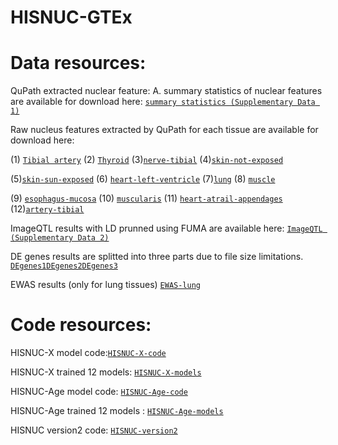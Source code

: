 # HISNUC-GTEx
# Data resources:
QuPath extracted nuclear feature:
A. summary statistics of nuclear features are available for download here:
[`summary statistics (Supplementary Data 1)`](qupath-nuclear-feature-summary-statistics.zip)

Raw nucleus features extracted by QuPath for each tissue are available for download here:

(1) [`Tibial artery`](https://nam12.safelinks.protection.outlook.com/?url=https%3A%2F%2Fs3.amazonaws.com%2Forg.gersteinlab.archive.pub%2Fpapers%2Fgtex-nuc-features%2Fqupath-artery-tibial.tar.gz&data=05%7C02%7Cran.meng%40yale.edu%7Ca8e8fee1137a4fd3a87908dce547cbf5%7Cdd8cbebb21394df8b4114e3e87abeb5c%7C0%7C0%7C638637344316797767%7CUnknown%7CTWFpbGZsb3d8eyJWIjoiMC4wLjAwMDAiLCJQIjoiV2luMzIiLCJBTiI6Ik1haWwiLCJXVCI6Mn0%3D%7C0%7C%7C%7C&sdata=wPU0wgh%2F%2BKqn76MyPtFUODWBP8x%2F37hLChrasSG1R2Q%3D&reserved=0feature)
(2) [`Thyroid`](https://nam12.safelinks.protection.outlook.com/?url=https%3A%2F%2Fs3.amazonaws.com%2Forg.gersteinlab.archive.pub%2Fpapers%2Fgtex-nuc-features%2Fqupath-thyroid.tar.gz&data=05%7C02%7Cran.meng%40yale.edu%7Ca8e8fee1137a4fd3a87908dce547cbf5%7Cdd8cbebb21394df8b4114e3e87abeb5c%7C0%7C0%7C638637344316814378%7CUnknown%7CTWFpbGZsb3d8eyJWIjoiMC4wLjAwMDAiLCJQIjoiV2luMzIiLCJBTiI6Ik1haWwiLCJXVCI6Mn0%3D%7C0%7C%7C%7C&sdata=oLVAkr3zWn7rRGRc10cm8e4tIyeYQYtqDYwkztD0rwc%3D&reserved=0)
(3)[`nerve-tibial`](https://nam12.safelinks.protection.outlook.com/?url=https%3A%2F%2Fs3.amazonaws.com%2Forg.gersteinlab.archive.pub%2Fpapers%2Fgtex-nuc-features%2Fqupath-nerve-tibial.tar.gz&data=05%7C02%7Cran.meng%40yale.edu%7Ca8e8fee1137a4fd3a87908dce547cbf5%7Cdd8cbebb21394df8b4114e3e87abeb5c%7C0%7C0%7C638637344316825906%7CUnknown%7CTWFpbGZsb3d8eyJWIjoiMC4wLjAwMDAiLCJQIjoiV2luMzIiLCJBTiI6Ik1haWwiLCJXVCI6Mn0%3D%7C0%7C%7C%7C&sdata=XsiK0tYZbRV%2F%2FCcidcjsrOzyenP%2Fy1nW41ftv16Dv7U%3D&reserved=0)
(4)[`skin-not-exposed`](https://nam12.safelinks.protection.outlook.com/?url=https%3A%2F%2Fs3.amazonaws.com%2Forg.gersteinlab.archive.pub%2Fpapers%2Fgtex-nuc-features%2Fqupath-skin-not-exposed.tar.gz&data=05%7C02%7Cran.meng%40yale.edu%7Ca8e8fee1137a4fd3a87908dce547cbf5%7Cdd8cbebb21394df8b4114e3e87abeb5c%7C0%7C0%7C638637344316837220%7CUnknown%7CTWFpbGZsb3d8eyJWIjoiMC4wLjAwMDAiLCJQIjoiV2luMzIiLCJBTiI6Ik1haWwiLCJXVCI6Mn0%3D%7C0%7C%7C%7C&sdata=DWsHezNejzPHZfetjES7jO3X3epGVEcyFCFEhjjS1S4%3D&reserved=0)

(5)[`skin-sun-exposed`](https://nam12.safelinks.protection.outlook.com/?url=https%3A%2F%2Fs3.amazonaws.com%2Forg.gersteinlab.archive.pub%2Fpapers%2Fgtex-nuc-features%2Fqupath-skin-sun-exposed.tar.gz&data=05%7C02%7Cran.meng%40yale.edu%7Ca8e8fee1137a4fd3a87908dce547cbf5%7Cdd8cbebb21394df8b4114e3e87abeb5c%7C0%7C0%7C638637344316848272%7CUnknown%7CTWFpbGZsb3d8eyJWIjoiMC4wLjAwMDAiLCJQIjoiV2luMzIiLCJBTiI6Ik1haWwiLCJXVCI6Mn0%3D%7C0%7C%7C%7C&sdata=CY030%2BFlG8X8c67YMAqHJFiNTmz%2Fa3aKHASu2khUU20%3D&reserved=0)
(6) [`heart-left-ventricle`](https://nam12.safelinks.protection.outlook.com/?url=https%3A%2F%2Fs3.amazonaws.com%2Forg.gersteinlab.archive.pub%2Fpapers%2Fgtex-nuc-features%2Fqupath-heart-leftventricle.tar.gz&data=05%7C02%7Cran.meng%40yale.edu%7Ca8e8fee1137a4fd3a87908dce547cbf5%7Cdd8cbebb21394df8b4114e3e87abeb5c%7C0%7C0%7C638637344316861912%7CUnknown%7CTWFpbGZsb3d8eyJWIjoiMC4wLjAwMDAiLCJQIjoiV2luMzIiLCJBTiI6Ik1haWwiLCJXVCI6Mn0%3D%7C0%7C%7C%7C&sdata=Kp4lNsSRs4c48jwGEGVH1zb5xXVrqMkvxFp9grxUJUg%3D&reserved=0)
(7)[`lung`](https://nam12.safelinks.protection.outlook.com/?url=https%3A%2F%2Fs3.amazonaws.com%2Forg.gersteinlab.archive.pub%2Fpapers%2Fgtex-nuc-features%2Fqupath-lung.tar.gz&data=05%7C02%7Cran.meng%40yale.edu%7Ca8e8fee1137a4fd3a87908dce547cbf5%7Cdd8cbebb21394df8b4114e3e87abeb5c%7C0%7C0%7C638637344316873406%7CUnknown%7CTWFpbGZsb3d8eyJWIjoiMC4wLjAwMDAiLCJQIjoiV2luMzIiLCJBTiI6Ik1haWwiLCJXVCI6Mn0%3D%7C0%7C%7C%7C&sdata=k51bRc%2FWJV%2BT1O%2B%2FIuHIaQjG0It1e0mm2TyngvyeU7A%3D&reserved=0)
(8) [`muscle`](https://nam12.safelinks.protection.outlook.com/?url=https%3A%2F%2Fs3.amazonaws.com%2Forg.gersteinlab.archive.pub%2Fpapers%2Fgtex-nuc-features%2Fqupath-muscle.tar.gz&data=05%7C02%7Cran.meng%40yale.edu%7Ca8e8fee1137a4fd3a87908dce547cbf5%7Cdd8cbebb21394df8b4114e3e87abeb5c%7C0%7C0%7C638637344316884651%7CUnknown%7CTWFpbGZsb3d8eyJWIjoiMC4wLjAwMDAiLCJQIjoiV2luMzIiLCJBTiI6Ik1haWwiLCJXVCI6Mn0%3D%7C0%7C%7C%7C&sdata=gCHnmJxpHfqZeAtdEfCrmjceTlBasKbanqo%2B7lysruY%3D&reserved=0)

(9) [`esophagus-mucosa`](https://nam12.safelinks.protection.outlook.com/?url=https%3A%2F%2Fs3.amazonaws.com%2Forg.gersteinlab.archive.pub%2Fpapers%2Fgtex-nuc-features%2Fqupath-esophagus-mucosa.gz&data=05%7C02%7Cran.meng%40yale.edu%7Ca8e8fee1137a4fd3a87908dce547cbf5%7Cdd8cbebb21394df8b4114e3e87abeb5c%7C0%7C0%7C638637344316895953%7CUnknown%7CTWFpbGZsb3d8eyJWIjoiMC4wLjAwMDAiLCJQIjoiV2luMzIiLCJBTiI6Ik1haWwiLCJXVCI6Mn0%3D%7C0%7C%7C%7C&sdata=TUpBfeDdMaT0PkPWqrY6wuvoz2rZETFjldcp3CapYeE%3D&reserved=0)
(10) [`muscularis`](https://nam12.safelinks.protection.outlook.com/?url=https%3A%2F%2Fs3.amazonaws.com%2Forg.gersteinlab.archive.pub%2Fpapers%2Fgtex-nuc-features%2Fqupath-esophagus-muscularis.tar.gz&data=05%7C02%7Cran.meng%40yale.edu%7Ca8e8fee1137a4fd3a87908dce547cbf5%7Cdd8cbebb21394df8b4114e3e87abeb5c%7C0%7C0%7C638637344316907144%7CUnknown%7CTWFpbGZsb3d8eyJWIjoiMC4wLjAwMDAiLCJQIjoiV2luMzIiLCJBTiI6Ik1haWwiLCJXVCI6Mn0%3D%7C0%7C%7C%7C&sdata=7zz9nK%2BZM8FjKuCiN1kgomvzF2xnvaUCQjH1KKcJU9s%3D&reserved=0)
(11) [`heart-atrail-appendages`](https://nam12.safelinks.protection.outlook.com/?url=https%3A%2F%2Fs3.amazonaws.com%2Forg.gersteinlab.archive.pub%2Fpapers%2Fgtex-nuc-features%2Fqupath-heart-atrial-appendages.tar.gz&data=05%7C02%7Cran.meng%40yale.edu%7Ca8e8fee1137a4fd3a87908dce547cbf5%7Cdd8cbebb21394df8b4114e3e87abeb5c%7C0%7C0%7C638637344316918277%7CUnknown%7CTWFpbGZsb3d8eyJWIjoiMC4wLjAwMDAiLCJQIjoiV2luMzIiLCJBTiI6Ik1haWwiLCJXVCI6Mn0%3D%7C0%7C%7C%7C&sdata=yPZ6IQlDxWbNTCNCqbLsYlt1nNDT5uS8NUDbdVzQVtQ%3D&reserved=0)
(12)[`artery-tibial`](https://nam12.safelinks.protection.outlook.com/?url=https%3A%2F%2Fs3.amazonaws.com%2Forg.gersteinlab.archive.pub%2Fpapers%2Fgtex-nuc-features%2Fqupath-artery-tibial.tar.gz&data=05%7C02%7Cran.meng%40yale.edu%7Ca8e8fee1137a4fd3a87908dce547cbf5%7Cdd8cbebb21394df8b4114e3e87abeb5c%7C0%7C0%7C638637344316929421%7CUnknown%7CTWFpbGZsb3d8eyJWIjoiMC4wLjAwMDAiLCJQIjoiV2luMzIiLCJBTiI6Ik1haWwiLCJXVCI6Mn0%3D%7C0%7C%7C%7C&sdata=dDkGRGodFjRQnCBNA8ZMhm64jDlsqK7o0ldhxvDmUlk%3D&reserved=0)

ImageQTL results with LD prunned using FUMA are available here: [`ImageQTL (Supplementary Data 2)`](ImageQTL-FUMA-result.zip)

DE genes results are splitted into three parts due to file size limitations. [`DEgenes1`](DE_genes_part1.zip)[`DEgenes2`](DE_genes_part2.zip)[`DEgenes3`](DE_genes_part3.zip)

EWAS results (only for lung tissues) [`EWAS-lung`](EWAS.zip)

# Code resources:
HISNUC-X model code:[`HISNUC-X-code`](https://github.com/RanMeng-code/HISNUC-GTEx/blob/main/HISNUC-X-code.zip)

HISNUC-X trained 12 models: [`HISNUC-X-models`](https://nam12.safelinks.protection.outlook.com/?url=https%3A%2F%2Fs3.us-east-1.amazonaws.com%2Forg.gersteinlab.archive.pub%2Fpapers%2Fgtex-imaging-data%2FHISNUC-X-model.zip&data=05%7C02%7Cran.meng%40yale.edu%7C919153f1d7774300aa4c08dd0d6b140a%7Cdd8cbebb21394df8b4114e3e87abeb5c%7C0%7C0%7C638681476596549069%7CUnknown%7CTWFpbGZsb3d8eyJFbXB0eU1hcGkiOnRydWUsIlYiOiIwLjAuMDAwMCIsIlAiOiJXaW4zMiIsIkFOIjoiTWFpbCIsIldUIjoyfQ%3D%3D%7C0%7C%7C%7C&sdata=O1l6Pt3jiDzOokHBmrtQi92uaxIDX9fuuySmmayKBYg%3D&reserved=0)


HISNUC-Age model code: [`HISNUC-Age-code`](HISNUC-Age_code.zip)

HISNUC-Age trained 12 models : [`HISNUC-Age-models`](https://nam12.safelinks.protection.outlook.com/?url=https%3A%2F%2Fs3.us-east-1.amazonaws.com%2Forg.gersteinlab.archive.pub%2Fpapers%2Fgtex-imaging-data%2FHISNUC-Age-model.zip&data=05%7C02%7Cran.meng%40yale.edu%7C919153f1d7774300aa4c08dd0d6b140a%7Cdd8cbebb21394df8b4114e3e87abeb5c%7C0%7C0%7C638681476596525546%7CUnknown%7CTWFpbGZsb3d8eyJFbXB0eU1hcGkiOnRydWUsIlYiOiIwLjAuMDAwMCIsIlAiOiJXaW4zMiIsIkFOIjoiTWFpbCIsIldUIjoyfQ%3D%3D%7C0%7C%7C%7C&sdata=qkHbP%2BJnsErwvk8XkB6CBSTwjSnGY%2BvQKq8RpFRE3yk%3D&reserved=0)

HISNUC version2 code: [`HISNUC-version2`](https://github.com/RanMeng-code/HISNUC-GTEx/blob/main/HISNUC-v2.zip)



